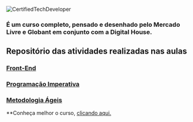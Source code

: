 ![CertifiedTechDeveloper](https://user-images.githubusercontent.com/35344735/131609188-c4c1805e-4928-4f7d-b76a-263290b02268.png)


### É um curso completo, pensado e desenhado pelo Mercado Livre e Globant em conjunto com a Digital House.


## Repositório das atividades realizadas nas aulas


### [Front-End](https://github.com/andersonsilva8609/ctd/tree/main/front-end)


### [Programação Imperativa](https://github.com/andersonsilva8609/ctd/tree/main/progra-imperativa)


### [Metodologia Ágeis](https://github.com/andersonsilva8609/ctd/tree/main/metodologia-ageis)








**Conheça melhor o curso, [clicando aqui.](https://www.digitalhouse.com/br/bolsas/certifiedtechdeveloper)
